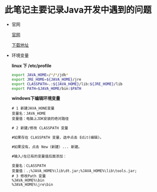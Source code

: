 # 此笔记主要记录Java开发中遇到的问题

- 官网

    [官网](https://www.oracle.com/technetwork/java/index.html)

    [下载地址](https://www.oracle.com/technetwork/java/javase/downloads/index.html)


- 环境变量

    **linux 下 /etc/profile**
    ```sh
    export JAVA_HOME=/*/*/jdk*
    export JRE_HOME=${JAVA_HOME}/jre  
    export CLASSPATH=.:${JAVA_HOME}/lib:${JRE_HOME}/lib  
    export PATH=$JAVA_HOME/bin:$PATH
    ```

    **windows下编辑环境变量**
    ```
    # 1 新建JAVA_HONE变量
    变量名：JAVA_HOME
    变量值：电脑上JDK安装的绝对路径

    # 2 新建/修改 CLASSPATH 变量

    #如果存在 CLASSPATH 变量，选中点击 Edit(编辑)。

    #如果没有，点击 New（新建）... 新建。

    #输入/在已有的变量值后面添加：

    变量名：CLASSPATH
    变量值：.;%JAVA_HOME%\lib\dt.jar;%JAVA_HOME%\lib\tools.jar;
    # 3 修改Path 变量
    %JAVA_HOME%\bin
    %JAVA_HOME%\jre\bin
    ```

